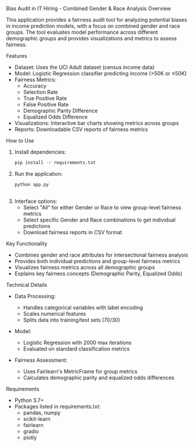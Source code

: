Bias Audit in IT Hiring - Combined Gender & Race Analysis
Overview

This application provides a fairness audit tool for analyzing potential biases in income prediction models, with a focus on combined gender and race groups. The tool evaluates model performance across different demographic groups and provides visualizations and metrics to assess fairness.

Features

- Dataset: Uses the UCI Adult dataset (census income data)
- Model: Logistic Regression classifier predicting income (>50K or ≤50K)
- Fairness Metrics:
  - Accuracy
  - Selection Rate
  - True Positive Rate
  - False Positive Rate
  - Demographic Parity Difference
  - Equalized Odds Difference
- Visualizations: Interactive bar charts showing metrics across groups
- Reports: Downloadable CSV reports of fairness metrics

How to Use

1. Install dependencies:
   ```bash
   pip install -r requirements.txt


2. Run the application:
   ```bash
   python app.py
  

3. Interface options:
   - Select "All" for either Gender or Race to view group-level fairness metrics
   - Select specific Gender and Race combinations to get individual predictions
   - Download fairness reports in CSV format

Key Functionality

- Combines gender and race attributes for intersectional fairness analysis
- Provides both individual predictions and group-level fairness metrics
- Visualizes fairness metrics across all demographic groups
- Explains key fairness concepts (Demographic Parity, Equalized Odds)

Technical Details

- Data Processing: 
  - Handles categorical variables with label encoding
  - Scales numerical features
  - Splits data into training/test sets (70/30)

- Model: 
  - Logistic Regression with 2000 max iterations
  - Evaluated on standard classification metrics

- Fairness Assessment:
  - Uses Fairlearn's MetricFrame for group metrics
  - Calculates demographic parity and equalized odds differences

Requirements

- Python 3.7+
- Packages listed in requirements.txt:
  - pandas, numpy
  - scikit-learn
  - fairlearn
  - gradio
  - plotly

